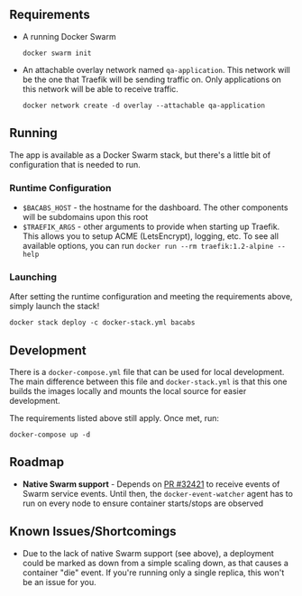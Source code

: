 

## Requirements

- A running Docker Swarm

  ```docker swarm init```

- An attachable overlay network named `qa-application`. This network will be the one that Traefik will be sending traffic on.  Only applications on this network will be able to receive traffic.

  ```docker network create -d overlay --attachable qa-application```


 
 
## Running

The app is available as a Docker Swarm stack, but there's a little bit of configuration that is needed to run.

### Runtime Configuration

- `$BACABS_HOST` - the hostname for the dashboard. The other components will be subdomains upon this root
- `$TRAEFIK_ARGS` - other arguments to provide when starting up Traefik. This allows you to setup ACME (LetsEncrypt), logging, etc.  To see all available options, you can run `docker run --rm traefik:1.2-alpine --help`


### Launching

After setting the runtime configuration and meeting the requirements above, simply launch the stack!

```docker stack deploy -c docker-stack.yml bacabs```




## Development

There is a `docker-compose.yml` file that can be used for local development. The main difference between this file and `docker-stack.yml` is that this one builds the images locally and mounts the local source for easier development.

The requirements listed above still apply.  Once met, run:

```docker-compose up -d```
 
 


## Roadmap

- **Native Swarm support** - Depends on [PR #32421](https://github.com/moby/moby/pull/32421) to receive events of Swarm service events. Until then, the `docker-event-watcher` agent has to run on every node to ensure container starts/stops are observed 



## Known Issues/Shortcomings

- Due to the lack of native Swarm support (see above), a deployment could be marked as down from a simple scaling down, as that causes a container "die" event.  If you're running only a single replica, this won't be an issue for you.
